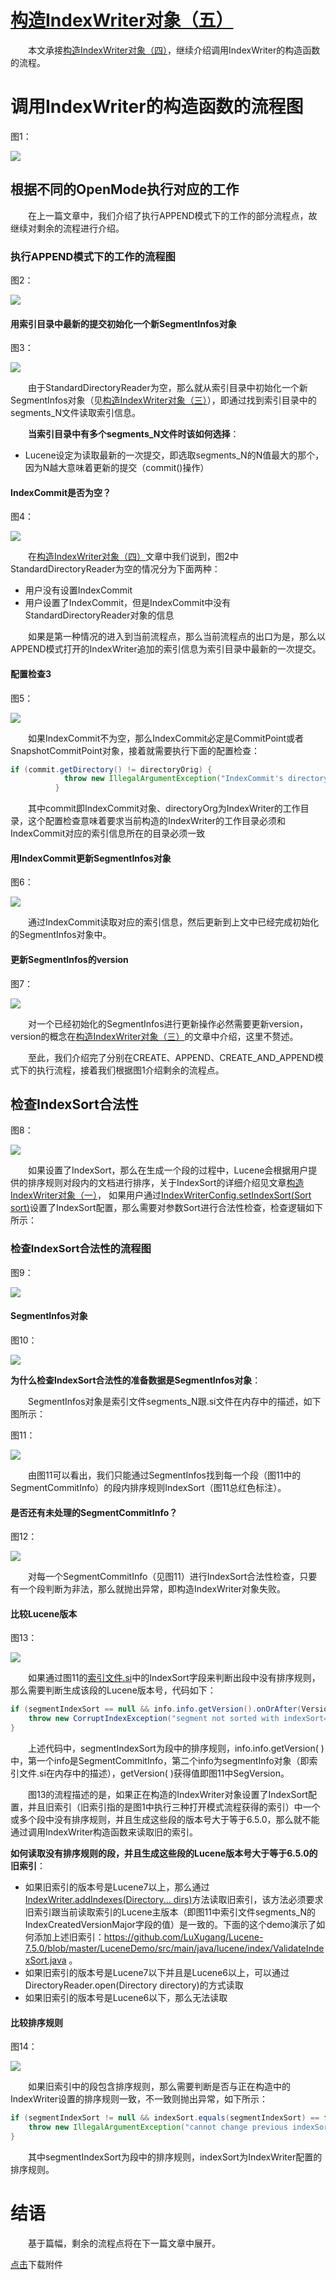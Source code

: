 # [构造IndexWriter对象（五）](https://www.amazingkoala.com.cn/Lucene/Index/)

&emsp;&emsp;本文承接[构造IndexWriter对象（四）](https://www.amazingkoala.com.cn/Lucene/Index/2019/1125/109.html)，继续介绍调用IndexWriter的构造函数的流程。

# 调用IndexWriter的构造函数的流程图

图1：

<img src="http://www.amazingkoala.com.cn/uploads/lucene/index/IndexWriter/构造IndexWriter对象（五）/1.png">

## 根据不同的OpenMode执行对应的工作

&emsp;&emsp;在上一篇文章中，我们介绍了执行APPEND模式下的工作的部分流程点，故继续对剩余的流程进行介绍。

### 执行APPEND模式下的工作的流程图

图2：

<img src="http://www.amazingkoala.com.cn/uploads/lucene/index/IndexWriter/构造IndexWriter对象（五）/2.png">

#### 用索引目录中最新的提交初始化一个新SegmentInfos对象

图3：

<img src="http://www.amazingkoala.com.cn/uploads/lucene/index/IndexWriter/构造IndexWriter对象（五）/3.png">

&emsp;&emsp;由于StandardDirectoryReader为空，那么就从索引目录中初始化一个新SegmentInfos对象（见[构造IndexWriter对象（三）](https://www.amazingkoala.com.cn/Lucene/Index/2019/1118/108.html)），即通过找到索引目录中的segments_N文件读取索引信息。

&emsp;&emsp;**当索引目录中有多个segments_N文件时该如何选择**：

- Lucene设定为读取最新的一次提交，即选取segments_N的N值最大的那个，因为N越大意味着更新的提交（commit()操作）

#### IndexCommit是否为空？

图4：

<img src="http://www.amazingkoala.com.cn/uploads/lucene/index/IndexWriter/构造IndexWriter对象（五）/4.png">

&emsp;&emsp;在[构造IndexWriter对象（四）](https://www.amazingkoala.com.cn/Lucene/Index/2019/1125/109.html)文章中我们说到，图2中StandardDirectoryReader为空的情况分为下面两种：

- 用户没有设置IndexCommit
- 用户设置了IndexCommit，但是IndexCommit中没有StandardDirectoryReader对象的信息

&emsp;&emsp;如果是第一种情况的进入到当前流程点，那么当前流程点的出口为是，那么以APPEND模式打开的IndexWriter追加的索引信息为索引目录中最新的一次提交。

#### 配置检查3

图5：

<img src="http://www.amazingkoala.com.cn/uploads/lucene/index/IndexWriter/构造IndexWriter对象（五）/5.png">

&emsp;&emsp;如果IndexCommit不为空，那么IndexCommit必定是CommitPoint或者SnapshotCommitPoint对象，接着就需要执行下面的配置检查：

```java
if (commit.getDirectory() != directoryOrig) {
            throw new IllegalArgumentException("IndexCommit's directory doesn't match my directory, expected=" + directoryOrig + ", got=" + commit.getDirectory());
          }
```

&emsp;&emsp;其中commit即IndexCommit对象、directoryOrg为IndexWriter的工作目录，这个配置检查意味着要求当前构造的IndexWriter的工作目录必须和IndexCommit对应的索引信息所在的目录必须一致

#### 用IndexCommit更新SegmentInfos对象

图6：

<img src="http://www.amazingkoala.com.cn/uploads/lucene/index/IndexWriter/构造IndexWriter对象（五）/6.png">

&emsp;&emsp;通过IndexCommit读取对应的索引信息，然后更新到上文中已经完成初始化的SegmentInfos对象中。

#### 更新SegmentInfos的version

图7：

<img src="http://www.amazingkoala.com.cn/uploads/lucene/index/IndexWriter/构造IndexWriter对象（五）/7.png">

&emsp;&emsp;对一个已经初始化的SegmentInfos进行更新操作必然需要更新version，version的概念在[构造IndexWriter对象（三）](https://www.amazingkoala.com.cn/Lucene/Index/2019/1118/108.html)的文章中介绍，这里不赘述。

&emsp;&emsp;至此，我们介绍完了分别在CREATE、APPEND、CREATE_AND_APPEND模式下的执行流程，接着我们根据图1介绍剩余的流程点。

## 检查IndexSort合法性

图8：

<img src="http://www.amazingkoala.com.cn/uploads/lucene/index/IndexWriter/构造IndexWriter对象（五）/8.png">

&emsp;&emsp;如果设置了IndexSort，那么在生成一个段的过程中，Lucene会根据用户提供的排序规则对段内的文档进行排序，关于IndexSort的详细介绍见文章[构造IndexWriter对象（一）](https://www.amazingkoala.com.cn/Lucene/Index/2019/1111/106.html)， 如果用户通过[IndexWriterConfig.setIndexSort(Sort sort)](https://github.com/LuXugang/Lucene-7.5.0/blob/master/solr-7.5.0/lucene/core/src/java/org/apache/lucene/index/IndexWriterConfig.java)设置了IndexSort配置，那么需要对参数Sort进行合法性检查，检查逻辑如下所示：

### 检查IndexSort合法性的流程图

图9：

<img src="http://www.amazingkoala.com.cn/uploads/lucene/index/IndexWriter/构造IndexWriter对象（五）/9.png">

#### SegmentInfos对象

图10：

<img src="http://www.amazingkoala.com.cn/uploads/lucene/index/IndexWriter/构造IndexWriter对象（五）/10.png">

**为什么检查IndexSort合法性的准备数据是SegmentInfos对象**：

&emsp;&emsp;SegmentInfos对象是索引文件segments_N跟.si文件在内存中的描述，如下图所示：

图11：

<img src="http://www.amazingkoala.com.cn/uploads/lucene/index/IndexWriter/构造IndexWriter对象（五）/11.png">

&emsp;&emsp;由图11可以看出，我们只能通过SegmentInfos找到每一个段（图11中的SegmentCommitInfo）的段内排序规则IndexSort（图11总红色标注）。

#### 是否还有未处理的SegmentCommitInfo？

图12：

<img src="http://www.amazingkoala.com.cn/uploads/lucene/index/IndexWriter/构造IndexWriter对象（五）/12.png">

&emsp;&emsp;对每一个SegmentCommitInfo（见图11）进行IndexSort合法性检查，只要有一个段判断为非法，那么就抛出异常，即构造IndexWriter对象失败。

#### 比较Lucene版本

图13：

<img src="http://www.amazingkoala.com.cn/uploads/lucene/index/IndexWriter/构造IndexWriter对象（五）/13.png">

&emsp;&emsp;如果通过图11的[索引文件.si](https://www.amazingkoala.com.cn/Lucene/suoyinwenjian/2019/0605/63.html)中的IndexSort字段来判断出段中没有排序规则，那么需要判断生成该段的Lucene版本号，代码如下：

```java
if (segmentIndexSort == null && info.info.getVersion().onOrAfter(Version.LUCENE_6_5_0)){
    throw new CorruptIndexException("segment not sorted with indexSort=" + segmentIndexSort, info.info.toString());
}
```

&emsp;&emsp;上述代码中，segmentIndexSort为段中的排序规则，info.info.getVersion( )中，第一个info是SegmentCommitInfo，第二个info为segmentInfo对象（即索引文件.si在内存中的描述），getVersion( )获得值即图11中SegVersion。

&emsp;&emsp;图13的流程描述的是，如果正在构造的IndexWriter对象设置了IndexSort配置，并且旧索引（旧索引指的是图1中执行三种打开模式流程获得的索引）中一个或多个段中没有排序规则，并且生成这些段的版本号大于等于6.5.0，那么就不能通过调用IndexWriter构造函数来读取旧的索引。

**如何读取没有排序规则的段，并且生成这些段的Lucene版本号大于等于6.5.0的旧索引**：

- 如果旧索引的版本号是Lucene7以上，那么通过[IndexWriter.addIndexes(Directory... dirs)](https://github.com/LuXugang/Lucene-7.5.0/blob/master/solr-7.5.0/lucene/core/src/java/org/apache/lucene/index/IndexWriter.java)方法读取旧索引，该方法必须要求旧索引跟当前读取索引的Lucene主版本（即图11中索引文件segments_N的IndexCreatedVersionMajor字段的值）是一致的。下面的这个demo演示了如何添加上述旧索引：https://github.com/LuXugang/Lucene-7.5.0/blob/master/LuceneDemo/src/main/java/lucene/index/ValidateIndexSort.java 。
- 如果旧索引的版本号是Lucene7以下并且是Lucene6以上，可以通过DirectoryReader.open(Directory directory)的方式读取
- 如果旧索引的版本号是Lucene6以下，那么无法读取

#### 比较排序规则

图14：

<img src="http://www.amazingkoala.com.cn/uploads/lucene/index/IndexWriter/构造IndexWriter对象（五）/14.png">

&emsp;&emsp;如果旧索引中的段包含排序规则，那么需要判断是否与正在构造中的IndexWriter设置的排序规则一致，不一致则抛出异常，如下所示：

```java
if (segmentIndexSort != null && indexSort.equals(segmentIndexSort) == false) {
    throw new IllegalArgumentException("cannot change previous indexSort=" + segmentIndexSort + " (from segment=" + info + ") to new indexSort=" + indexSort);
}
```

&emsp;&emsp;其中segmentIndexSort为段中的排序规则，indexSort为IndexWriter配置的排序规则。

# 结语

&emsp;&emsp;基于篇幅，剩余的流程点将在下一篇文章中展开。

[点击](http://www.amazingkoala.com.cn/attachment/Lucene/Index/IndexWriter/构造IndexWriter对象（五）/构造IndexWriter对象（五）.zip)下载附件